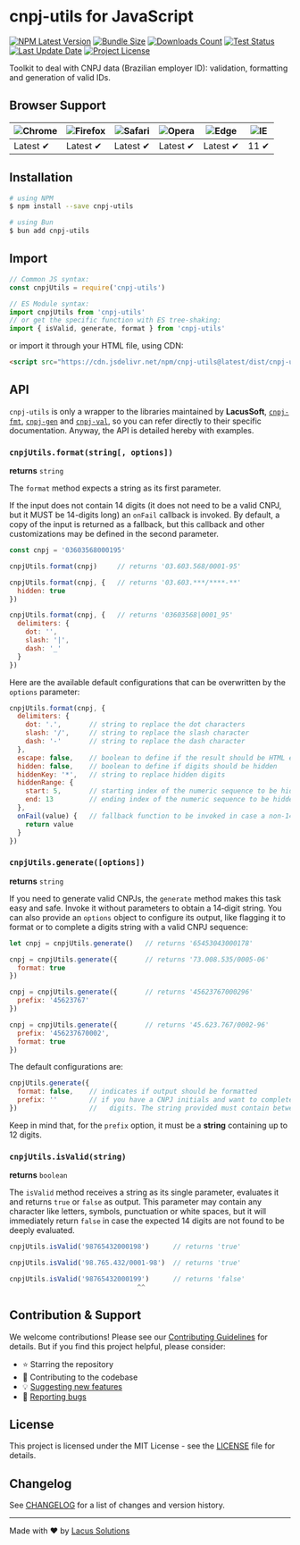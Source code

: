 # cnpj-utils for JavaScript

[![NPM Latest Version](https://img.shields.io/npm/v/cnpj-utils)](https://npmjs.com/package/cnpj-utils)
[![Bundle Size](https://img.shields.io/bundlephobia/min/cnpj-utils?label=bundle%20size)](https://bundlephobia.com/package/cnpj-utils)
[![Downloads Count](https://img.shields.io/npm/dm/cnpj-utils.svg)](https://npmjs.com/package/cnpj-utils)
[![Test Status](https://img.shields.io/github/actions/workflow/status/LacusSolutions/br-utils-js/ci.yml?label=ci/cd)](https://github.com/LacusSolutions/br-utils-js/actions)
[![Last Update Date](https://img.shields.io/github/last-commit/LacusSolutions/br-utils-js)](https://github.com/LacusSolutions/br-utils-js)
[![Project License](https://img.shields.io/github/license/LacusSolutions/br-utils-js)](https://github.com/LacusSolutions/br-utils-js/blob/main/LICENSE)

Toolkit to deal with CNPJ data (Brazilian employer ID): validation, formatting and generation of valid IDs.

## Browser Support

| ![Chrome](https://raw.github.com/alrra/browser-logos/master/src/chrome/chrome_48x48.png) | ![Firefox](https://raw.github.com/alrra/browser-logos/master/src/firefox/firefox_48x48.png) | ![Safari](https://raw.github.com/alrra/browser-logos/master/src/safari/safari_48x48.png) | ![Opera](https://raw.github.com/alrra/browser-logos/master/src/opera/opera_48x48.png) | ![Edge](https://raw.github.com/alrra/browser-logos/master/src/edge/edge_48x48.png) | ![IE](https://raw.github.com/alrra/browser-logos/master/src/archive/internet-explorer_9-11/internet-explorer_9-11_48x48.png) |
|--- | --- | --- | --- | --- | --- |
| Latest ✔ | Latest ✔ | Latest ✔ | Latest ✔ | Latest ✔ | 11 ✔ |

## Installation

```bash
# using NPM
$ npm install --save cnpj-utils

# using Bun
$ bun add cnpj-utils
```

## Import

```js
// Common JS syntax:
const cnpjUtils = require('cnpj-utils')

// ES Module syntax:
import cnpjUtils from 'cnpj-utils'
// or get the specific function with ES tree-shaking:
import { isValid, generate, format } from 'cnpj-utils'
```

or import it through your HTML file, using CDN:

```html
<script src="https://cdn.jsdelivr.net/npm/cnpj-utils@latest/dist/cnpj-utils.min.js"></script>
```

## API

`cnpj-utils` is only a wrapper to the libraries maintained by **LacusSoft**, [`cnpj-fmt`](https://www.npmjs.com/package/@lacussoft/cnpj-fmt), [`cnpj-gen`](https://www.npmjs.com/package/@lacussoft/cnpj-gen) and [`cnpj-val`](https://www.npmjs.com/package/@lacussoft/cnpj-val), so you can refer directly to their specific documentation. Anyway, the API is detailed hereby with examples.

### `cnpjUtils.format(string[, options])`

**returns** `string`

The `format` method expects a string as its first parameter.

If the input does not contain 14 digits (it does not need to be a valid CNPJ, but it MUST be 14-digits long) an `onFail` callback is invoked. By default, a copy of the input is returned as a fallback, but this callback and other customizations may be defined in the second parameter.

```js
const cnpj = '03603568000195'

cnpjUtils.format(cnpj)     // returns '03.603.568/0001-95'

cnpjUtils.format(cnpj, {   // returns '03.603.***/****-**'
  hidden: true
})

cnpjUtils.format(cnpj, {   // returns '03603568|0001_95'
  delimiters: {
    dot: '',
    slash: '|',
    dash: '_'
  }
})
```

Here are the available default configurations that can be overwritten by the `options` parameter:

```js
cnpjUtils.format(cnpj, {
  delimiters: {
    dot: '.',       // string to replace the dot characters
    slash: '/',     // string to replace the slash character
    dash: '-'       // string to replace the dash character
  },
  escape: false,    // boolean to define if the result should be HTML escaped
  hidden: false,    // boolean to define if digits should be hidden
  hiddenKey: '*',   // string to replace hidden digits
  hiddenRange: {
    start: 5,       // starting index of the numeric sequence to be hidden (min 0)
    end: 13         // ending index of the numeric sequence to be hidden (max 13)
  },
  onFail(value) {   // fallback function to be invoked in case a non-14-digits is passed
    return value
  }
})
```

### `cnpjUtils.generate([options])`

**returns** `string`

If you need to generate valid CNPJs, the `generate` method makes this task easy and safe. Invoke it without parameters to obtain a 14‑digit string. You can also provide an `options` object to configure its output, like flagging it to format or to complete a digits string with a valid CNPJ sequence:

```js
let cnpj = cnpjUtils.generate()   // returns '65453043000178'

cnpj = cnpjUtils.generate({       // returns '73.008.535/0005-06'
  format: true
})

cnpj = cnpjUtils.generate({       // returns '45623767000296'
  prefix: '45623767'
})

cnpj = cnpjUtils.generate({       // returns '45.623.767/0002-96'
  prefix: '456237670002',
  format: true
})
```

The default configurations are:

```js
cnpjUtils.generate({
  format: false,    // indicates if output should be formatted
  prefix: ''        // if you have a CNPJ initials and want to complete it with valid
})                  //   digits. The string provided must contain between 1 and 12 digits!
```

Keep in mind that, for the `prefix` option, it must be a **string** containing up to 12 digits.

### `cnpjUtils.isValid(string)`

**returns** `boolean`

The `isValid` method receives a string as its single parameter, evaluates it and returns `true` or `false` as output. This parameter may contain any character like letters, symbols, punctuation or white spaces, but it will immediately return `false` in case the expected 14 digits are not found to be deeply evaluated.


```js
cnpjUtils.isValid('98765432000198')      // returns 'true'

cnpjUtils.isValid('98.765.432/0001-98')  // returns 'true'

cnpjUtils.isValid('98765432000199')      // returns 'false'
                                ^^
```

## Contribution & Support

We welcome contributions! Please see our [Contributing Guidelines](./CONTRIBUTING.md) for details. But if you find this project helpful, please consider:

- ⭐ Starring the repository
- 🤝 Contributing to the codebase
- 💡 [Suggesting new features](https://github.com/LacusSolutions/br-utils-js/issues)
- 🐛 [Reporting bugs](https://github.com/LacusSolutions/br-utils-js/issues)

## License

This project is licensed under the MIT License - see the [LICENSE](https://github.com/LacusSolutions/br-utils-js/blob/main/LICENSE) file for details.

## Changelog

See [CHANGELOG](tps://github.com/LacusSolutions/br-utils-js/blob/main/CHANGELOG.md) for a list of changes and version history.

---

Made with ❤️ by [Lacus Solutions](https://github.com/LacusSolutions)
